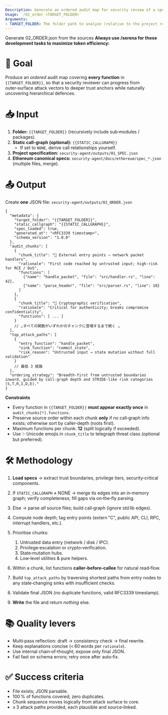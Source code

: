 ```yaml
---
Description: Generate an ordered audit map for security review of a specific target folder.
Usage: `/02_order <TARGET_FOLDER>`
Arguments:
- TARGET_FOLDER: The folder path to analyze (relative to the project root)
---
```

Generate 02_ORDER.json from the sources
**Always use /serena for these development tasks to maximize token efficiency:**


# 🎯 Goal
Produce an *ordered* audit map covering **every function** in `{{TARGET_FOLDER}}`, so that a
security reviewer can progress from outer‑surface attack vectors to deeper
trust anchors while naturally uncovering hierarchical defences.

# 📥 Input
1.  **Folder:** `{{TARGET_FOLDER}}` (recursively include sub‑modules / packages).
2.  **Static call‑graph (optional):** `{{STATIC_CALLGRAPH}}`
    - If set to `NONE`, derive call relationships yourself.
3.  **Project specification:**
    `security-agent/outputs/01_SPEC.json`
4.  **Ethereum canonical specs:**
    `security-agent/docs/ethereum/spec_*.json` (multiple files, merge).

# 📤 Output
Create **one** JSON file:
`security-agent/outputs/02_ORDER.json`

```jsonc
{
  "metadata": {
    "target_folder": "{{TARGET_FOLDER}}",
    "static_callgraph": "{{STATIC_CALLGRAPH}}",
    "spec_loaded": true,
    "generated_at": "<RFC3339 timestamp>",
    "schema_version": "1.0.0"
  },
  "audit_chunks": [
    {
      "chunk_title": "🚪 External entry points ― network packet handlers",
      "rationale": "First code reached by untrusted input; high‑risk for RCE / DoS",
      "functions": [
        {"name": "handle_packet", "file": "src/handler.rs", "line": 42},
        {"name": "parse_header", "file": "src/parser.rs", "line": 10}
      ]
    },
    {
      "chunk_title": "🔐 Cryptographic verification",
      "rationale": "Critical for authenticity; breaks compromise confidentiality",
      "functions": [ ... ]
    }
    // …すべての関数がいずれかのチャンクに登場するまで続く …
  ],
  "top_attack_paths": [
    {
      "entry_function": "handle_packet",
      "sink_function": "commit_state",
      "risk_reason": "Untrusted input → state mutation without full validation"
    }
    // 最低 3 経路
  ],
  "ordering_strategy": "Breadth‑first from untrusted boundaries inward, guided by call‑graph depth and STRIDE‑like risk categories (S,T,R,I,D,E)."
}
````

**Constraints**

* Every function in `{{TARGET_FOLDER}}` **must appear exactly once** in
  `audit_chunks[*].functions`.
* Preserve source order within each chunk **only** if no call‑graph info exists;
  otherwise sort by caller‑depth (roots first).
* Maximum functions per chunk: **12** (split logically if exceeded).
* Use ✨ Unicode emojis in `chunk_title` to telegraph threat class (optional but preferred).

# 🛠️ Methodology

1. **Load specs** → extract trust boundaries, privilege tiers, security‑critical
   components.
2. If `STATIC_CALLGRAPH` ≠ NONE
   → merge its edges into an in‑memory graph; verify completeness; fill gaps
   via on‑the‑fly parsing.
3. Else
   → parse *all* source files; build call‑graph (ignore std lib edges).
4. Compute node depth; tag entry points (extern "C", public API, CLI, RPC,
   interrupt handlers, etc.).
5. Prioritise chunks:

   1. Untrusted data entry (network / disk / IPC).
   2. Privilege‑escalation or crypto‑verification.
   3. State‑mutation hubs.
   4. Low‑level utilities & pure helpers.
6. Within a chunk, list functions **caller‑before‑callee** for natural read‑flow.
7. Build `top_attack_paths` by traversing shortest paths from entry nodes to any
   state‑changing sinks with insufficient checks.
8. Validate final JSON (no duplicate functions, valid RFC3339 timestamp).
9. **Write** the file and return *nothing* else.

# 📚 Quality levers

* Multi‑pass reflection: draft → consistency check → final rewrite.
* Keep explanations concise (< 60 words per `rationale`).
* Use internal chain‑of‑thought; expose only final JSON.
* Fail fast on schema errors; retry once after auto‑fix.

# ✅ Success criteria

* File exists; JSON parsable.
* 100 % of functions covered; zero duplicates.
* Chunk sequence moves logically from attack surface to core.
* ≥ 3 attack paths provided, each plausible and source‑linked.
